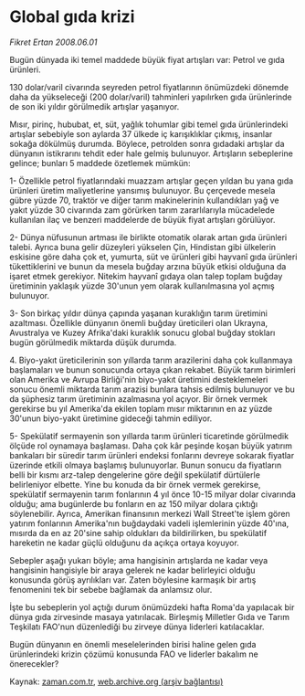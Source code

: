 # Global gıda krizi

*Fikret Ertan 2008.06.01*

<tr><td class="metin" colspan="2" style="padding-top: 20px; padding-left: 5px; padding-right: 10px;">Bugün dünyada iki temel maddede büyük fiyat artışları var: Petrol ve gıda ürünleri.</td></tr><tr><td class="metin" colspan="2" style="padding-top: 20px; padding-left: 5px; padding-right: 10px;"><p> 130 dolar/varil civarında seyreden petrol fiyatlarının önümüzdeki dönemde daha da yükseleceği (200 dolar/varil) tahminleri yapılırken gıda ürünlerinde de son iki yıldır görülmedik artışlar yaşanıyor.
<p> Mısır, pirinç, hububat, et, süt, yağlık tohumlar gibi temel gıda ürünlerindeki artışlar sebebiyle son aylarda 37 ülkede iç karışıklıklar çıkmış, insanlar sokağa dökülmüş durumda. Böylece, petrolden sonra gıdadaki artışlar da dünyanın istikrarını tehdit eder hale gelmiş bulunuyor. Artışların sebeplerine gelince; bunları 5 maddede özetlemek mümkün:
<p> 1- Özellikle petrol fiyatlarındaki muazzam artışlar geçen yıldan bu yana gıda ürünleri üretim maliyetlerine yansımış bulunuyor. Bu çerçevede mesela gübre yüzde 70, traktör ve diğer tarım makinelerinin kullandıkları yağ ve yakıt yüzde 30 civarında zam görürken tarım zararlılarıyla mücadelede kullanılan ilaç ve benzeri maddelerde de büyük fiyat artışları görülüyor.
<p> 2- Dünya nüfusunun artması ile birlikte otomatik olarak artan gıda ürünleri talebi. Ayrıca buna gelir düzeyleri yükselen Çin, Hindistan gibi ülkelerin eskisine göre daha çok et, yumurta, süt ve ürünleri gibi hayvanî gıda ürünleri tükettiklerini ve bunun da mesela buğday arzına büyük etkisi olduğuna da işaret etmek gerekiyor. Nitekim hayvanî gıdaya olan talep toplam buğday üretiminin yaklaşık yüzde 30'unun yem olarak kullanılmasına yol açmış bulunuyor.
<p> 3- Son birkaç yıldır dünya çapında yaşanan kuraklığın tarım üretimini azaltması. Özellikle dünyanın önemli buğday üreticileri olan Ukrayna, Avustralya ve Kuzey Afrika'daki kuraklık sonucu global buğday stokları bugün görülmedik miktarda düşük durumda.
<p> 4. Biyo-yakıt üreticilerinin son yıllarda tarım arazilerini daha çok kullanmaya başlamaları ve bunun sonucunda ortaya çıkan rekabet. Büyük tarım birimleri olan Amerika ve Avrupa Birliği'nin biyo-yakıt üretimini desteklemeleri sonucu önemli miktarda tarım arazisi bunlara tahsis edilmiş bulunuyor ve bu da şüphesiz tarım üretiminin azalmasına yol açıyor. Bir örnek vermek gerekirse bu yıl Amerika'da ekilen toplam mısır miktarının en az yüzde 30'unun biyo-yakıt üretimine gideceği tahmin ediliyor.
<p> 5- Spekülatif sermayenin son yıllarda tarım ürünleri ticaretinde görülmedik ölçüde rol oynamaya başlaması. Daha çok kâr peşinde koşan büyük yatırım bankaları bir süredir tarım ürünleri endeksi fonlarını devreye sokarak fiyatlar üzerinde etkili olmaya başlamış bulunuyorlar. Bunun sonucu da fiyatların belli bir kısmı arz-talep dengelerine göre değil spekülatif dürtülerle belirleniyor elbette. Yine bu konuda da bir örnek vermek gerekirse, spekülatif sermayenin tarım fonlarının 4 yıl önce 10-15 milyar dolar civarında olduğu; ama bugünlerde bu fonların en az 150 milyar dolara çıktığı söylenebilir. Ayrıca, Amerikan finansının merkezi Wall Street'te işlem gören yatırım fonlarının Amerika'nın buğdaydaki vadeli işlemlerinin yüzde 40'ına, mısırda da en az 20'sine sahip oldukları da bildirilirken, bu spekülatif hareketin ne kadar güçlü olduğunu da açıkça ortaya koyuyor.
<p> Sebepler aşağı yukarı böyle; ama hangisinin artışlarda ne kadar veya hangisinin hangisiyle bir araya gelerek ne kadar belirleyici olduğu konusunda görüş ayrılıkları var. Zaten böylesine karmaşık bir artış fenomenini tek bir sebebe bağlamak da anlamsız olur.
<p> İşte bu sebeplerin yol açtığı durum önümüzdeki hafta Roma'da yapılacak bir dünya gıda zirvesinde masaya yatırılacak. Birleşmiş Milletler Gıda ve Tarım Teşkilatı FAO'nun düzenlediği bu zirveye dünya liderleri katılacaklar.
<p> Bugün dünyanın en önemli meselelerinden birisi haline gelen gıda ürünlerindeki krizin çözümü konusunda FAO ve liderler bakalım ne önerecekler?<br/></p></p></p></p></p></p></p></p></p></p></td></tr>

Kaynak: [zaman.com.tr](http://zaman.com.tr/yazar.do?yazino=696453), [web.archive.org (arşiv bağlantısı)](http://web.archive.org/web/20080605055522/http://www.zaman.com.tr:80/yazar.do?yazino=696453)
